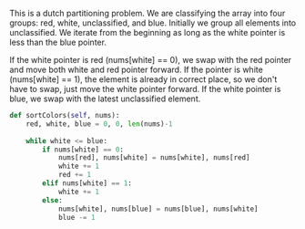 This is a dutch partitioning problem. We are classifying the array into four groups: red, white, unclassified, and blue. Initially we group all elements into unclassified. We iterate from the beginning as long as the white pointer is less than the blue pointer.

If the white pointer is red (nums[white] == 0), we swap with the red pointer and move both white and red pointer forward. If the pointer is white (nums[white] == 1), the element is already in correct place, so we don't have to swap, just move the white pointer forward. If the white pointer is blue, we swap with the latest unclassified element.

```python
def sortColors(self, nums):
    red, white, blue = 0, 0, len(nums)-1
    
    while white <= blue:
        if nums[white] == 0:
            nums[red], nums[white] = nums[white], nums[red]
            white += 1
            red += 1
        elif nums[white] == 1:
            white += 1
        else:
            nums[white], nums[blue] = nums[blue], nums[white]
            blue -= 1
```
            
            
